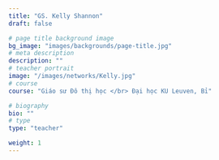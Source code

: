 ```yaml
---
title: "GS. Kelly Shannon"
draft: false

# page title background image
bg_image: "images/backgrounds/page-title.jpg"
# meta description
description: ""
# teacher portrait
image: "/images/networks/Kelly.jpg"
# course
course: "Giáo sư Đô thị học </br> Đại học KU Leuven, Bỉ"

# biography
bio: ""
# type
type: "teacher"

weight: 1
---
```

